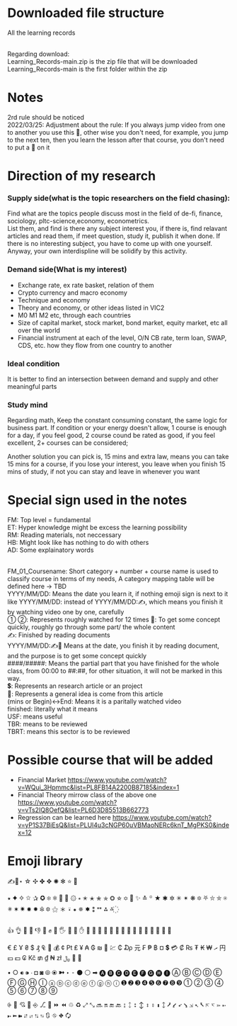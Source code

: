 # Downloaded file structure
All the learning records<br><br>

Regarding download:<br>
Learning_Records-main.zip is the zip file that will be downloaded<br>
Learning_Records-main is the first folder within the zip<br>

# Notes
2rd rule should be noticed <br>
2022/03/25: Adjustment about the rule: If you always jump video from one to another you use this 💫, other wise you don't need, for example, you jump to the next ten, then you learn the lesson after that course, you don't need to put a 💫 on it <br>

# Direction of my research
### Supply side(what is the topic researchers on the field chasing):
Find what are the topics people discuss most in the field of de-fi, finance, sociology, pltc-science,economy, econometrics. <br>
List them, and find is there any subject interest you, if there is, find relavant articles and read them, if meet question, study it, publish it when done.
If there is no interesting subject, you have to come up with one yourself.
Anyway, your own interdispline will be solidify by this activity.
### Demand side(What is my interest)
- Exchange rate, ex rate basket, relation of them
- Crypto currency and macro economy
- Technique and economy
- Theory and economy, or other ideas listed in VIC2
- M0 M1 M2 etc, through each countries
- Size of capital market, stock market, bond market, equity market, etc all over the world
- Financial instrument at each of the level, O/N CB rate, term loan, SWAP, CDS, etc. how they flow from one country to another

### Ideal condition
It is better to find an intersection between demand and supply and other meaningful parts <br>

### Study mind
Regarding math, Keep the constant consuming constant, the same logic for business part. If condition or your energy doesn't allow, 1 course is enough for a day, if you feel good, 2 course cound be rated as good, if you feel excellent, 2+ courses can be considered;

Another solution you can pick is, 15 mins and extra law, means you can take 15 mins for a course, if you lose your interest, you leave when you finish 15 mins of study, if not you can stay and leave in whenever you want

# Special sign used in the notes
FM: Top level = fundamental<br>
ET: Hyper knowledge might be excess the learning possibility<br>
RM: Reading materials, not neccessary<br>
HB: Might look like has nothing to do with others<br>
AD: Some explainatory words <br><br>

FM_01_Coursename: Short category + number + course name is used to classify course in terms of my needs, A category mapping table will be defined here -> TBD <br>
YYYY/MM/DD: Means the date you learn it, if nothing emoji sign is next to it like YYYY/MM/DD: instead of YYYY/MM/DD:✍, which means you finish it by watching video one by one, carefully  <br>
① ②: Represents roughly watched for 12 times
💫: To get some concept quickly, roughly go through some part/ the whole content <br>
✍: Finished by reading documents <br>
YYYY/MM/DD:✍💫 Means at the date, you finish it by reading document, and the purpose is to get some concept quickly <br>
####/#####: Means the partial part that you have finished for the whole class, from 00:00 to ##:##, for other situation, it will not be marked in this way. <br>
💲: Represents an research article or an project <br>
🌟: Represents a general idea is come from this article <br>
(mins or Begin)<->End: Means it is a paritally watched video <br>
finished: literally what it means <br>
USF: means useful <br>
TBR: means to be reviewed <br>
TBRT: means this sector is to be reviewed <br>

# Possible course that will be added
- Financial Market https://www.youtube.com/watch?v=WQui_3Hpmmc&list=PL8FB14A2200B87185&index=1
- Financial Theory mirrow class of the above one https://www.youtube.com/watch?v=vTs2IQ8OefQ&list=PL6D3D85513B662773
- Regression can be learned here https://www.youtube.com/watch?v=yP1S37BiEsQ&list=PLUl4u3cNGP60uVBMaoNERc6knT_MgPKS0&index=12

# Emoji library

✍🤳⋆ ☆ ✣ ✤ ✥ ✺ ✻ ⭐ 🌠 

⭑ ✦ ✧ ✩ ✰ ✪ ❄ ❅ 🌟 💫 ۞ ⭒ ✬ ✭ ✮ ✯ ❂ ✫ ✡ 🌃 ✨ ≛ ꙳ ★ ✱ ✲ ✳ ✴ ❋ 🔯 ⛧ ⛥ ⛤ ⍟ ✵ ✶ ✷ ✸ ✹ ✼ ❆ ⚝ ＊ ⍣ ⁕ 🟑 🟌 ⁑ ᕯ ⁂ ࿏ ꙰

👍 👌 🤘 💪 👎 🖕 ✊ 👊 🖐 🖖 👋 ✋ 👐 👏 🤗 🙌 🙋 🙏 🤔 🤝 🤛 🤜 🤞 🤚 🤙 💅 🤳

€ £ Ұ ₴ $ ₰ ₠ 🏦 💰 ¢ ₧ ₤ ¥ ₳ ₲ ₪ 💱 💹 ₵ ₯ 元 ₣ ₱ ฿ ¤ 💲 💳 ₡ ₨ ₮ ₭ ₩ ރ 円 💴 💵 ₢ Kč ₥ ₫ ₦ zł ﷼ 💸 🏧

• ○ ⁌ ⁍ ∙ ◘ ◙ ⦾ ⦿ ➼ ‣ ⁃ ⚫ ⚪ ➡ 🅐 🅑 🅒 🅓 🅔 🅕 🅖 🅗 🅘 Ⓐ Ⓑ Ⓒ Ⓓ Ⓔ Ⓕ Ⓖ Ⓗ Ⓘ ⓐ ⓑ ⓒ ⓓ ⓔ ⓕ ⓖ ⓗ ⓘ ➊ ➋ ➌ ➍ ➎ ➏ ➐ ➑ ➒ ① ② ③ ④ ⑤ ⑥ ⑦ ⑧ ⑨

⨭ 🏹 💘 🔰 ⎆ ⎇ 🧭 ⏩ ⏪ ♲ ♻ ⤢ ⤡ 🔜 🔛 🔚 🔙 ↨ ᛨ ⭥ ↕ ⇕ ⇳ ⬍ 🡙 ⭷ ⭹ ➶ ⭸ ⇲ ➴ ⭶ ⇱ ↸ ➳ ➵ ➸ ➼ ➽ ⮃ ⇵ ⮁ ⇅ 🔃 ⛗ ⛖ 🗘
